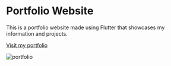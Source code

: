 # Portfolio Website

This is a portfolio website made using Flutter that showcases my information and projects.

[Visit my portfolio](https://new-portfolio420.web.app)

![portfolio](https://github.com/AryanC19/portfolio/assets/89149374/dde7dedc-2457-448c-a2f0-f5a8f54ac89a)
